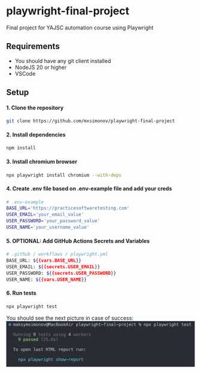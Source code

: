 # playwright-final-project

Final project for YAJSC automation course using Playwright

## Requirements

* You should have any git client installed
* NodeJS 20 or higher
* VSCode

## Setup

#### 1. Clone the repository
```bash
git clone https://github.com/mxsimonov/playwright-final-project
```

#### 2. Install dependencies
```bash
npm install
```

#### 3. Install chromium browser
```bash
npx playwright install chromium --with-deps
```

#### 4. Create .env file based on .env-example file and add your creds
```bash
# .env-example
BASE_URL='https://practicesoftwaretesting.com'
USER_EMAIL='your_email_value'
USER_PASSWORD='your_password_value'
USER_NAME='your_username_value'
```

#### 5. OPTIONAL: Add GitHub Actions Secrets and Variables
```bash
# .github / workflows / playwright.yml
BASE_URL: ${{vars.BASE_URL}}
USER_EMAIL: ${{secrets.USER_EMAIL}}
USER_PASSWORD: ${{secrets.USER_PASSWORD}}
USER_NAME: ${{vars.USER_NAME}}
```

#### 6. Run tests
```bash
npx playwright test
```

You should see the next picture in case of success:
![alt text](image.png)